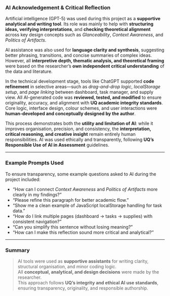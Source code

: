 
### AI Acknowledgement & Critical Reflection

Artificial intelligence (GPT-5) was used during this project as a **supportive analytical and writing tool**. Its role was mainly to help with **structuring ideas, verifying interpretations**, and **checking theoretical alignment** across key design concepts such as *Glanceability*, *Context Awareness*, and *Politics of Artifacts*.  

AI assistance was also used for **language clarity and synthesis**, suggesting better phrasing, transitions, and concise summaries of complex ideas. However, all **interpretive depth, thematic analysis, and theoretical framing** were based on the researcher’s **own independent critical understanding** of the data and literature.  

In the technical development stage, tools like ChatGPT supported **code refinement** in selective areas—such as *drag-and-drop logic*, *localStorage setup*, and *page linking* between dashboard, task manager, and supply view. All AI-generated code was **reviewed, tested, and modified** to ensure originality, accuracy, and alignment with **UQ academic integrity standards**. Core logic, interface design, colour schemes, and user interactions were **human-developed and conceptually designed by the author**.  

This process demonstrates both the **utility and limitation of AI**: while it improves organisation, precision, and consistency, the **interpretation, critical reasoning, and creative insight** remain entirely human responsibilities. AI was used ethically and transparently, following **UQ’s Responsible Use of AI in Assessment** guidelines.

---

### Example Prompts Used

To ensure transparency, some example questions asked to AI during the project included:

- “How can I connect *Context Awareness* and *Politics of Artifacts* more clearly in my findings?”  
- “Please refine this paragraph for better academic flow.”  
- “Show me a clean example of JavaScript localStorage handling for task data.”  
- “How do I link multiple pages (dashboard → tasks → supplies) with consistent navigation?”  
- “Can you simplify this sentence without losing meaning?”  
- “How can I make this reflection sound more critical and analytical?”  

---

### Summary

> AI tools were used as **supportive assistants** for writing clarity, structural organisation, and minor coding logic.  
> All **conceptual, analytical, and design decisions** were made by the researcher.  
> This approach follows **UQ’s integrity and ethical AI use standards**, ensuring transparency, originality, and responsible authorship.

